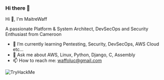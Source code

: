 ### Hi there 👋

Hi 👋, I'm MaitreWaff

A passionate Platform & System Architect, DevSecOps and Security Enthusiast from Cameroon

- 🌱 I’m currently learning Pentesting, Security, DevSecOps, AWS Cloud etc...
- 💬 Ask me about AWS, Linux, Python, Django, C, Assembly
- 📫 How to reach me: waffoluc@gmail.com

<!--
<script src="https://tryhackme.com/badge/1086299"></script>
-->
<img src="https://tryhackme-badges.s3.amazonaws.com/MaitreWaff.png" alt="TryHackMe">


<!--
**MaitreWaff/MaitreWaff** is a ✨ _special_ ✨ repository because its `README.md` (this file) appears on your GitHub profile.

Here are some ideas to get you started:

- 🔭 I’m currently working on ...
- 🌱 I’m currently learning ...
- 👯 I’m looking to collaborate on ...
- 🤔 I’m looking for help with ...
- 💬 Ask me about ...
- 📫 How to reach me: ...
- 😄 Pronouns: ...
- ⚡ Fun fact: ...
-->
